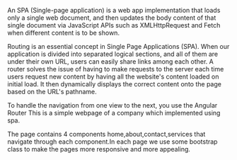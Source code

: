 An SPA (Single-page application) is a web app implementation that loads only a single web document, and then updates the body content of that single document via JavaScript APIs such as XMLHttpRequest and Fetch when different content is to be shown. 

Routing is an essential concept in Single Page Applications (SPA). When our application is divided into separated logical sections, and all of them are under their own URL, users can easily share links among each other. A router solves the issue of having to make requests to the server each time users request new content by having all the website's content loaded on initial load. It then dynamically displays the correct content onto the page based on the URL's pathname.

To handle the navigation from one view to the next, you use the Angular Router This is a simple webpage of a company which implemented using spa.

The page contains 4 components home,about,contact,services that navigate through each component.In each page we use some bootstrap class to make the pages more responsive and more appealing.
